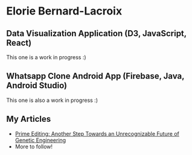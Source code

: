 # Elorie Bernard-Lacroix

## Data Visualization Application (D3, JavaScript, React)
This one is a work in progress :)

## Whatsapp Clone Android App (Firebase, Java, Android Studio)
This one is also a work in progress :)

## My Articles
- [Prime Editing: Another Step Towards an Unrecognizable Future of Genetic Engineering](https://medium.com/@eloriel0310/prime-editing-another-step-towards-an-unrecognizable-future-of-genetic-engineering-fde7b74ab30f)
- More to follow! 
